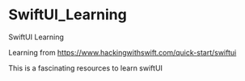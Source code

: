 # SwiftUI_Learning
SwiftUI Learning 


Learning from https://www.hackingwithswift.com/quick-start/swiftui

This is a fascinating resources to learn swiftUI
